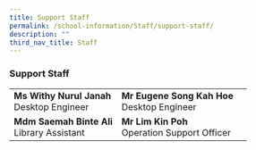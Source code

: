 ```yaml
---
title: Support Staff
permalink: /school-information/Staff/support-staff/
description: ""
third_nav_title: Staff
---
```

### Support Staff

|  |  |  |
|---|---|---|
| **Ms Withy Nurul Janah**<br>Desktop Engineer | **Mr Eugene Song Kah Hoe**<br>Desktop Engineer |  |
| **Mdm Saemah Binte Ali**<br>Library Assistant | **Mr Lim Kin Poh**<br>Operation Support Officer | 